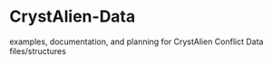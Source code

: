 # CrystAlien-Data
examples, documentation, and planning for CrystAlien Conflict Data files/structures
